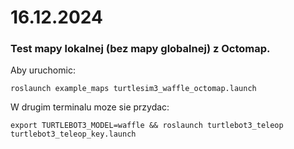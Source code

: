 # 16.12.2024
### Test mapy lokalnej (bez mapy globalnej) z Octomap.

Aby uruchomic:

```roslaunch example_maps turtlesim3_waffle_octomap.launch```

W drugim terminalu moze sie przydac:

```export TURTLEBOT3_MODEL=waffle && roslaunch turtlebot3_teleop turtlebot3_teleop_key.launch```
